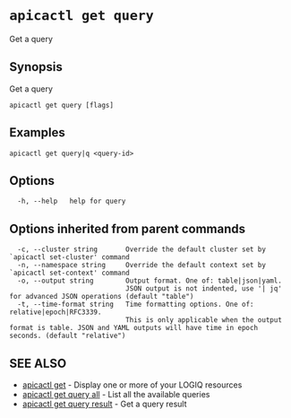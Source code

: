 # `apicactl get query`

Get a query

## Synopsis

Get a query

```
apicactl get query [flags]
```

## Examples

```
apicactl get query|q <query-id>
```

## Options

```
  -h, --help   help for query
```

## Options inherited from parent commands

```
  -c, --cluster string       Override the default cluster set by `apicactl set-cluster' command
  -n, --namespace string     Override the default context set by `apicactl set-context' command
  -o, --output string        Output format. One of: table|json|yaml. 
                             JSON output is not indented, use '| jq' for advanced JSON operations (default "table")
  -t, --time-format string   Time formatting options. One of: relative|epoch|RFC3339. 
                             This is only applicable when the output format is table. JSON and YAML outputs will have time in epoch seconds. (default "relative")
```

## SEE ALSO

* [apicactl get](/get/apicactl_get)	 - Display one or more of your LOGIQ resources
* [apicactl get query all](/get/apicactl_get_query_all)	 - List all the available queries
* [apicactl get query result](/get/apicactl_get_query_result)	 - Get a query result

